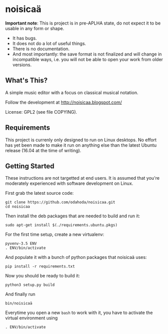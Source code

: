 noisicaä
========

**Important note**: This is project is in pre-APLHA  state, do not expect it to
be usable in any form or shape.

* It has bugs.
* It does not do a lot of useful things.
* There is no documentation.
* And most importantly: the save format is not finalized and will change in
  incompatible ways, i.e. you will not be able to open your work from older
  versions.


What's This?
------------

A simple music editor with a focus on classical musical notation.

Follow the development at http://noisicaa.blogspot.com/

License: GPL2 (see file COPYING).

Requirements
------------

This project is currenly only designed to run on Linux desktops. No effort has
yet been made to make it run on anything else than the latest Ubuntu release
(16.04 at the time of writing).

Getting Started
---------------

These instructions are not targetted at end users. It is assumed that you're
moderately experienced with software development on Linux.

First grab the latest source code:

    git clone https://github.com/odahoda/noisicaa.git
    cd noisicaa
Then install the deb packages that are needed to build and run it:

    sudo apt-get install $(./requirements.ubuntu.pkgs)
For the first time setup, create a new virtualenv:

    pyvenv-3.5 ENV
    . ENV/bin/activate
And populate it with a bunch of python packages that noisicaä uses:

    pip install -r requirements.txt
Now you should be ready to build it:

    python3 setup.py build
And finally run

    bin/noisicaä

Everytime you open a new `bash` to work with it, you have to activate the
virtual environment using

    . ENV/bin/activate
